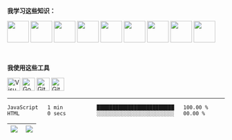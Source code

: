 **我学习这些知识：**
<p>
  <img src="https://cdn.jsdelivr.net/gh/devicons/devicon/icons/html5/html5-original.svg" width='50px' />
  <img src="https://cdn.jsdelivr.net/gh/devicons/devicon/icons/css3/css3-original.svg" width='50px'/>
  <img src="https://cdn.jsdelivr.net/gh/devicons/devicon/icons/javascript/javascript-original.svg" width='50px'/>
  <img src="https://cdn.jsdelivr.net/gh/devicons/devicon/icons/jquery/jquery-original.svg" width='50px'/>
  <img src="https://cdn.jsdelivr.net/gh/devicons/devicon/icons/git/git-original.svg" width='50px'/>
  <img src="https://cdn.jsdelivr.net/gh/devicons/devicon/icons/nodejs/nodejs-original.svg" width='50px'/>
  <img src="https://cdn.jsdelivr.net/gh/devicons/devicon/icons/vuejs/vuejs-original.svg" width='50px'/>
  <img src="https://cdn.jsdelivr.net/gh/devicons/devicon/icons/react/react-original.svg" width='50px'/>
  <img src="https://cdn.jsdelivr.net/gh/devicons/devicon/icons/typescript/typescript-original.svg" width='50px'/>

<!--
  <img alt="html5" src="https://img.shields.io/badge/HTML5-E34F26?style=for-the-badge&logo=html5&logoColor=white" />
  <img alt="CSS3" src="https://img.shields.io/badge/CSS3-1572B6?style=for-the-badge&logo=CSS3&logoColor=white" />
  <img alt="JavaScript" src="https://img.shields.io/badge/JavaScript-F7DF1E?style=for-the-badge&logo=JavaScript&logoColor=white" />
  <img alt="jQuery" src="https://img.shields.io/badge/jQuery-0769AD?style=for-the-badge&logo=jQuery&logoColor=white" />
  <img alt="git" src="https://img.shields.io/badge/Git-F05032?style=for-the-badge&logo=git&logoColor=white" />
  <img alt="Node.js" src="https://img.shields.io/badge/Node.js-43853d?style=for-the-badge&logo=Node.js&logoColor=white" />
  <img alt="Vue.js" src="https://img.shields.io/badge/Vue.js-4FC08D?style=for-the-badge&logo=Vue.js&logoColor=white" />
-->
  
</p>

</br>

**我使用这些工具**
<p>
  <img alt="Visual Studio Code" src="https://img.shields.io/badge/Visual Studio Code-007ACC?&style=flat&logo=Visual Studio Code&logoColor=white" height='30'/>
  <img alt="Google Chrome" src="https://img.shields.io/badge/Google Chrome-4285F4?&style=flat&logo=Google Chrome&logoColor=white" height='30'/>
  <img alt="Github" src="https://img.shields.io/badge/GitHub-181717?&style=flat&logo=Github&logoColor=white" height='30'/>
  <img alt="Gitee" src="https://img.shields.io/badge/Gitee-C71D23?&style=flat&logo=Gitee&logoColor=white" height='30'/>
</p>


---

<!--START_SECTION:waka-->

```text
JavaScript   1 min           █████████████████████████   100.00 %
HTML         0 secs          ░░░░░░░░░░░░░░░░░░░░░░░░░   00.00 %
```

<!--END_SECTION:waka-->

| <a href="https://github.com/anuraghazra/github-readme-stats" target="_blank"><img align="left" src="https://github-readme-stats-zhangwenqing.vercel.app/api?username=Turing-bot&show_icons=true&include_all_commits=true&theme=default&locale=cn&hide_border=true" /></a> | <a href="https://github.com/anuraghazra/github-readme-stats" target="_blank"><img  src="https://github-readme-stats-zhangwenqing.vercel.app/api/top-langs/?username=Turing-bot&theme=default&locale=cn&layout=compact&hide_border=true" /></a> |
|---|---|
